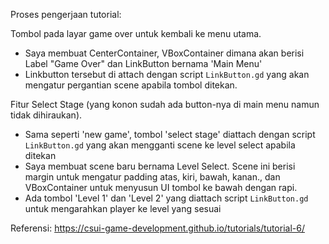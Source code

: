 Proses pengerjaan tutorial:

Tombol pada layar game over untuk kembali ke menu utama.
- Saya membuat CenterContainer, VBoxContainer dimana akan berisi Label "Game Over" dan LinkButton bernama 'Main Menu'
- Linkbutton tersebut di attach dengan script `LinkButton.gd` yang akan mengatur pergantian scene apabila tombol ditekan.

Fitur Select Stage (yang konon sudah ada button-nya di main menu namun tidak dihiraukan).
- Sama seperti 'new game', tombol 'select stage' diattach dengan script `LinkButton.gd` yang akan mengganti scene ke level select apabila ditekan
- Saya membuat scene baru bernama Level Select. Scene ini berisi margin untuk mengatur padding atas, kiri, bawah, kanan., dan VBoxContainer untuk menyusun UI tombol ke bawah dengan rapi.
- Ada tombol 'Level 1' dan 'Level 2' yang diattach script `LinkButton.gd` untuk mengarahkan player ke level yang sesuai



Referensi: https://csui-game-development.github.io/tutorials/tutorial-6/